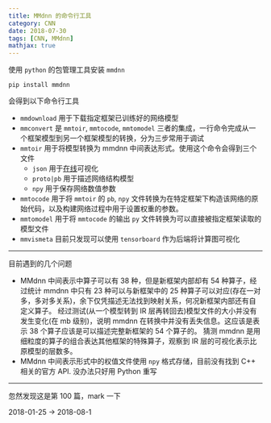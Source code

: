 ```yaml
---
title: MMdnn 的命令行工具
category: CNN
date: 2018-07-30
tags: [CNN, MMdnn]
mathjax: true
---
```


使用 `python` 的包管理工具安装 `mmdnn`

```shell
pip install mmdnn
```

会得到以下命令行工具

- `mmdownload`
  用于下载指定框架已训练好的网络模型
- `mmconvert`
  是 `mmtoir`, `mmtocode`, `mmtomodel` 三者的集成，一行命令完成从一个框架模型到另一个框架模型的转换，分为三步常用于调试
- `mmtoir`
  用于将模型转换为 mmdnn 中间表达形式。使用这个命令会得到三个文件
  - `json` 用于[在线](http://mmdnn.eastasia.cloudapp.azure.com:8080/)可视化
  - `proto|pb` 用于描述网络结构模型
  - `npy` 用于保存网络数值参数
- `mmtocode`
  用于将 `mmtoir` 的 `pb`, `npy` 文件转换为在特定框架下构造该网络的原始代码，以及构建网络过程中用于设置权重的参数。
- `mmtomodel`
  用于将 `mmtocode` 的输出 `py` 文件转换为可以直接被指定框架读取的模型文件
- `mmvismeta`
  目前只发现可以使用 `tensorboard` 作为后端将计算图可视化

---

目前遇到的几个问题

- MMdnn 中间表示中算子可以有 38 种，但是新框架内部却有 54 种算子，经过统计 mmdnn 中只有 23 种可以与新框架中的 25 种算子可以对应(存在一对多，多对多关系)，余下仅凭描述无法找到映射关系，何况新框架内部还有自定义算子。
  经过测试(从一个模型转到 IR 层再转回去)模型文件的大小并没有发生变化(在 mb 级别)，说明 mmdnn 在转换中并没有丢失信息。这应该是表示 38 个算子应该是可以描述完整新框架的 54 个算子的。
  猜测 mmdnn 是用细粒度的算子的组合表达其他框架的特殊算子，观察到 IR 层的可视化表示比原模型的层数多。
- MMdnn 中间表示形式中的权值文件使用 `npy` 格式存储，目前没有找到 C++ 相关的官方 API.
  没办法只好用 Python 重写

---

忽然发现这是第 100 篇，mark 一下

2018-01-25 $\rightarrow$ 2018-08-1